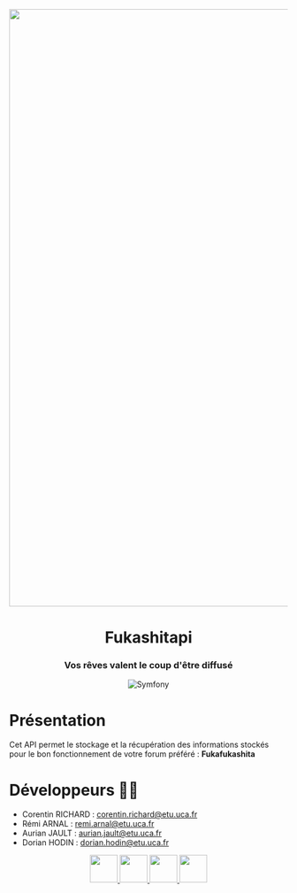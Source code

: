 <div align = center>

<img src="https://cdn-gulli.jnsmedia.fr/var/jeunesse/storage/images/gulli/chaine-tv/dessins-animes/pokemon/images/la-star-rondoudou/28668785-1-fre-FR/La-star-Rondoudou.jpg" width="1080" height="" >

# **Fukashitapi** 
### Vos rêves valent le coup d'être diffusé
![Symfony](https://img.shields.io/badge/symfony-5.3-green)
</div>


# Présentation

Cet API permet le stockage et la récupération des informations stockés pour le bon fonctionnement de votre forum préféré :
**Fukafukashita**


# Développeurs 🧑‍💻

- Corentin RICHARD : corentin.richard@etu.uca.fr
- Rémi ARNAL : remi.arnal@etu.uca.fr
- Aurian JAULT : aurian.jault@etu.uca.fr
- Dorian HODIN : dorian.hodin@etu.uca.fr



<div align="center">
<a href = "https://codefirst.iut.uca.fr/git/corentin.richard">


<img src="https://codefirst.iut.uca.fr/git/avatars/37008ec8b164225fb699e2efac55a6e3?size=870" width="50" >
</a>

<a href = "https://codefirst.iut.uca.fr/git/aurian.jault">
<img src="https://codefirst.iut.uca.fr/git/avatars/d774f04d13eab2fbcdfcbfccb966108f?size=870" width="50" >
</a>

<a href = "https://codefirst.iut.uca.fr/git/remi.arnal">
<img src="https://codefirst.iut.uca.fr/git/avatars/c13b7679488b8dcdf7d551b52f579bcd?size=870" width="50" >
</a>

<a href = "https://codefirst.iut.uca.fr/git/dorian.hodin">
<img src="https://codefirst.iut.uca.fr/git/avatars/d6f97dbdf66352b0b66685e144aa1ee5?size=870" width="50" >
</a>

</div>
